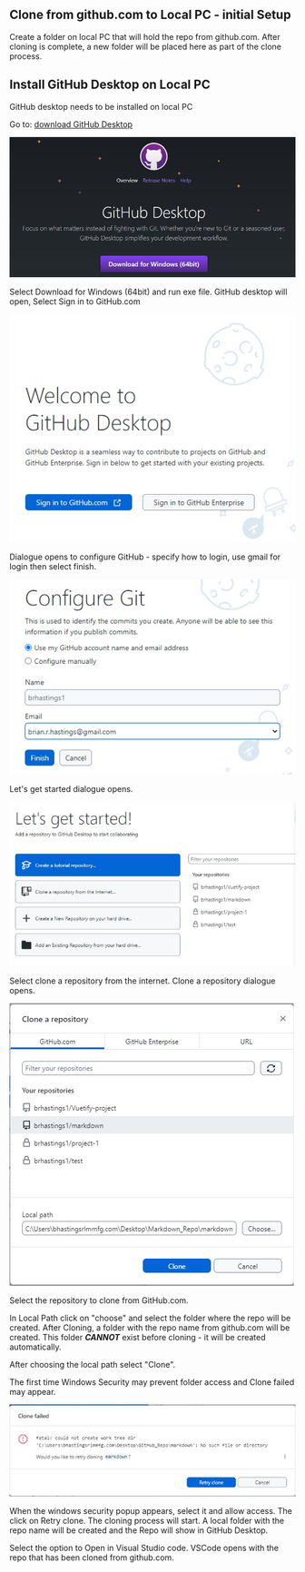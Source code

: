 ## Clone from github.com to Local PC - initial Setup

Create a folder on local PC that will hold the repo from github.com. After cloning is complete, a new folder will be placed here as part of the clone process.

## Install GitHub Desktop on Local PC

GitHub desktop needs to be installed on local PC

Go to:
[download GitHub Desktop](https://desktop.github.com/)

![](GH_pull_images/01_Download_GitHub_Desktop.jpg)

Select Download for Windows (64bit) and run exe file. GitHub desktop will open, Select Sign in to GitHub.com

![](GH_pull_images/02_Sign_in_to_GitHub.com.jpg)

Dialogue opens to configure GitHub - specify how to login, use gmail for login then select finish.

![](GH_pull_images/03_Configure_Git.jpg)

Let's get started dialogue opens.

![](GH_pull_images/04_Lets_get_started_dialogue.jpg)

Select clone a repository from the internet. Clone a repository dialogue opens.

![](GH_pull_images/05_clone_a_repository_dialogue.jpg)

Select the repository to clone from GitHub.com.

In Local Path click on "choose" and select the folder where the repo will be created. After Cloning, a folder with the repo name from github.com will be created. This folder ***CANNOT*** exist before cloning - it will be created automatically.

After choosing the local path select "Clone". 

The first time Windows Security may prevent folder access and Clone failed may appear.

![](GH_pull_images/06_Clone_failed_Retry_clone.jpg)

When the windows security popup appears, select it and allow access. The click on Retry clone. The cloning process will start. A local folder with the repo name will be created and the Repo will show in GitHub Desktop.

Select the option to Open in Visual Studio code. VSCode opens with the repo that has been cloned from github.com.














